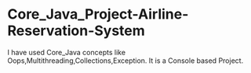 # Core_Java_Project-Airline-Reservation-System
I have used Core_Java concepts like Oops,Multithreading,Collections,Exception.
It is a Console based Project.
